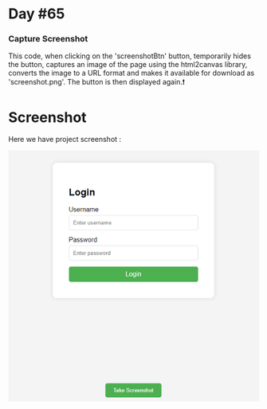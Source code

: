 # Day #65

### Capture Screenshot
This code, when clicking on the 'screenshotBtn' button, temporarily hides the button, captures an image of the page using the html2canvas library, converts the image to a URL format and makes it available for download as 'screenshot.png'. The button is then displayed again.❗️

# Screenshot
Here we have project screenshot :

![screenshot](screenshot.jpg)